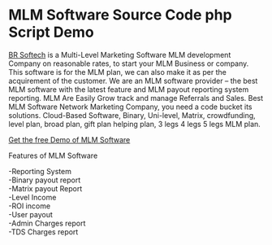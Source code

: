 # MLM  Software Source Code php Script Demo
 
<a href="https://www.brsoftech.com/">BR Softech</a> is a Multi-Level Marketing Software MLM development Company on reasonable rates, to start your MLM Business or company. This software is for the MLM plan, we can also make it as per the acquirement of the customer. We are an MLM software provider – the best MLM software with the latest feature and MLM payout reporting system reporting. MLM Are Easily Grow track and manage Referrals and Sales. Best MLM Software Network Marketing Company, you need a code bucket its solutions. Cloud-Based Software, Binary, Uni-level, Matrix, crowdfunding, level plan, broad plan, gift plan helping plan, 3 legs 4 legs 5 legs MLM plan. 

<a href="https://www.brsoftech.com/mlm-software-development.html">Get the free Demo of MLM Software</a> 

Features of MLM Software 

-Reporting System<br/>
-Binary payout report<br/> 
-Matrix payout Report<br/> 
-Level Income<br/> 
-ROI income<br/> 
-User payout<br/>
-Admin Charges report<br/> 
-TDS Charges report<br/> 
